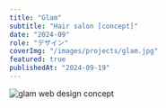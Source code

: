 ```yaml
---
title: "Glam"
subtitle: "Hair salon [concept]"
date: "2024-09"
role: "デザイン"
coverImg: "/images/projects/glam.jpg"
featured: true
publishedAt: "2024-09-19"
---
```


![glam web design concept](/images/projects/glam.jpg)
